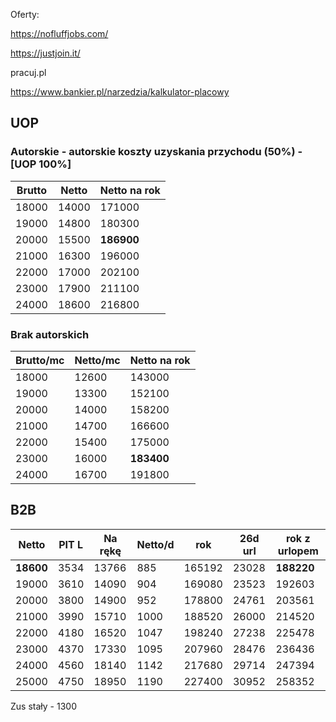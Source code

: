 Oferty:

https://nofluffjobs.com/

https://justjoin.it/

pracuj.pl



https://www.bankier.pl/narzedzia/kalkulator-placowy


## UOP

### Autorskie - autorskie koszty uzyskania przychodu (50%) - [UOP 100%]

Brutto | Netto | Netto na rok
------ | ----- | ---
18000 | 14000 | 171000
19000 | 14800 | 180300
20000 | 15500 | **186900**
21000 | 16300 | 196000
22000 | 17000 | 202100
23000 | 17900 | 211100
24000 | 18600 | 216800

### Brak autorskich

Brutto/mc | Netto/mc | Netto na rok
--------- | -------- | ---
18000 | 12600 | 143000
19000 | 13300 | 152100
20000 | 14000 | 158200
21000 | 14700 | 166600
22000 | 15400 | 175000
23000 | 16000 | **183400**
24000 | 16700 | 191800

## B2B

Netto | PIT L | Na rękę | Netto/d | rok | 26d url | rok z urlopem
----- | ----- | ----- | ------- | --- | ------- | ---
**18600**	|	3534	|	13766	|	885 | 165192	|	23028	|	**188220**
19000	|	3610	|	14090	|	904 | 169080	|	23523	|	192603
20000	|	3800	|	14900	|	952 | 178800	|	24761	|	203561
21000	|	3990	|	15710	|	1000 | 188520	|	26000	|	214520
22000	|	4180	|	16520	|	1047 | 198240	|	27238	|	225478
23000	|	4370	|	17330	|	1095 | 207960	|	28476	|	236436
24000	|	4560	|	18140	|	1142 | 217680	|	29714	|	247394
25000	|	4750	|	18950	|	1190 | 227400	|	30952	|	258352

Zus stały - 1300
